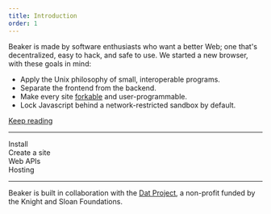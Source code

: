 ```yaml
---
title: Introduction
order: 1
---
```


Beaker is made by software enthusiasts who want a better Web; one that's decentralized, easy to hack, and safe to use. We started a new browser, with these goals in mind:

 - Apply the Unix philosophy of small, interoperable programs.
 - Separate the frontend from the backend.
 - Make every site [forkable](./howto/create-a-site.html#how-to-fork) and user-programmable.
 - Lock Javascript behind a network-restricted sandbox by default.

[Keep reading](./learn/philosophy.html)

---

<div class="card-group">
  <div class="card card-with-icon card-inline-block">
    <a href="./install.html" class="fa fa-download card-icon"></a>
    <span class="card-body">Install</span>
  </div>
  <div class="card card-with-icon card-inline-block">
    <a href="./howto/create-a-site.html" class="fa fa-code card-icon"></a>
    <span class="card-body">Create a site</span>
  </div>
  <div class="card card-with-icon card-inline-block">
    <a href="./apis/by-example.html" class="fa fa-cube card-icon"></a>
    <span class="card-body">Web APIs</span>
  </div>
  <div class="card card-with-icon card-inline-block">
    <a href="./howto/host.html" class="fa fa-server card-icon"></a>
    <span class="card-body">Hosting</span>
  </div>
</div>

---

Beaker is built in collaboration with the [Dat Project](https://datproject.org), a non-profit funded by the Knight and Sloan Foundations.